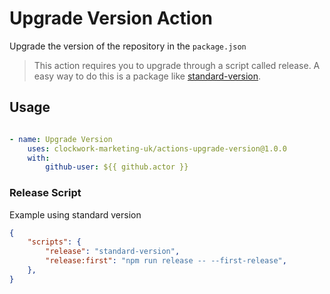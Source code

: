 # Upgrade Version Action

Upgrade the version of the repository in the `package.json`

> This action requires you to upgrade through a script called release. A easy way to do this is a package like [standard-version](https://www.npmjs.com/package/standard-version).

## Usage

```yaml

- name: Upgrade Version
    uses: clockwork-marketing-uk/actions-upgrade-version@1.0.0
    with:
        github-user: ${{ github.actor }}

```

### Release Script

Example using standard version

```json
{
    "scripts": {
        "release": "standard-version",
        "release:first": "npm run release -- --first-release",
    },
}

```

